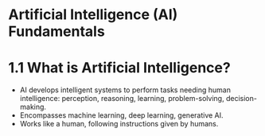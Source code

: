 # Artificial Intelligence (AI) Fundamentals
# 1.1 What is Artificial Intelligence?
- AI develops intelligent systems to perform tasks needing human intelligence: perception, reasoning, learning, problem-solving, decision-making.
- Encompasses machine learning, deep learning, generative AI.
- Works like a human, following instructions given by humans.
